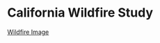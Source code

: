 # California Wildfire Study
[Wildfire Image](https://www.pexels.com/photo/photo-of-wildfire-on-mountain-3552472/)

